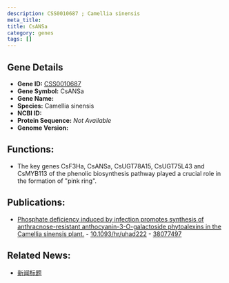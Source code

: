 ```yaml
---
description: CSS0010687 ; Camellia sinensis
meta_title:
title: CsANSa
category: genes
tags: []
---
```


## Gene Details
- **Gene ID:**	[CSS0010687](https://www.maizegdb.org/gene_center/gene/CSS0010687)
- **Gene Symbol:** CsANSa
- **Gene Name:** 
- **Species:** Camellia sinensis
- **NCBI ID:** [  ]()
- **Protein Sequence:** *Not Available*
- **Genome Version:** []()

## Functions:
   - The key genes CsF3Ha, CsANSa, CsUGT78A15, CsUGT75L43 and CsMYB113 of the phenolic biosynthesis pathway played a crucial role in the formation of "pink ring".

## Publications:
   - [Phosphate deficiency induced by infection promotes synthesis of anthracnose-resistant anthocyanin-3-O-galactoside phytoalexins in the Camellia sinensis plant.]( https://academic.oup.com/hr/article/10/12/uhad222/7380780?login=false#429064804 ) - [10.1093/hr/uhad222]( https://academic.oup.com/hr/article/10/12/uhad222/7380780?login=false#429064804 ) - [38077497](https://pubmed.ncbi.nlm.nih.gov/38077497/)

## Related News:
   - [新闻标题](https://mp.weixin.qq.com/s?__biz=Mzg3MDEwNDEyMg==&mid=2247560860&idx=4&sn=5436f33c3a4fa62ed51ce541bdf86da6&chksm=cf47ff11ac11f04ae19d0878ccb5607a4ca3bcc5ad461e9a0dab1d41f85853c40c9ae6879885&scene=27#wechat_redirect)
